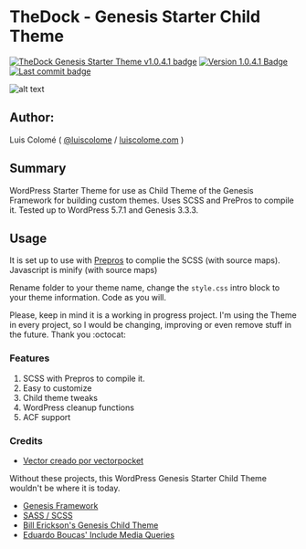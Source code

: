 # TheDock - Genesis Starter Child Theme 

[![TheDock Genesis Starter Theme v1.0.4.1 badge][changelog-badge]][changelog]  [![Version 1.0.4.1 Badge][version-badge]][changelog]  [![Last commit badge][last-commit]][last-commit-link]

![alt text](https://github.com/LuisColome/the-dock/screenshot.png?raw=true)

## Author:

Luis Colomé ( [@luiscolome](https://twitter.com/luiscolome) / [luiscolome.com](https://luiscolome.com) )

## Summary

WordPress Starter Theme for use as Child Theme of the Genesis Framework for building custom themes. Uses SCSS and PrePros to compile it. Tested up to WordPress 5.7.1 and Genesis 3.3.3.

## Usage

It is set up to use with [Prepros](https://prepros.io/) to complie the SCSS (with source maps). Javascript is minify (with source maps)

Rename folder to your theme name, change the `style.css` intro block to your theme information. Code as you will.

Please, keep in mind it is a working in progress project. I'm using the Theme in every project, so I would be changing, improving or even remove stuff in the future. Thank you :octocat:

### Features

1. SCSS with Prepros to compile it.
2. Easy to customize
4. Child theme tweaks
5. WordPress cleanup functions
6. ACF support

### Credits

* [Vector creado por vectorpocket](https://www.freepik.es/vectorpocket)

Without these projects, this WordPress Genesis Starter Child Theme wouldn't be where it is today.

* [Genesis Framework](http://my.studiopress.com/themes/genesis/)
* [SASS / SCSS](http://sass-lang.com/)
* [Bill Erickson's Genesis Child Theme](https://github.com/billerickson/BE-Genesis-Child)
* [Eduardo Boucas' Include Media Queries](https://eduardoboucas.github.io/include-media/)


[changelog]: ./CHANGELOG.md
[changelog-badge]: https://img.shields.io/badge/Changelog-TheDock%20Genesis%20Starter%20Theme%20v1.0.4.1-orange
[version-badge]: https://img.shields.io/badge/version-1.0.4.1-informational.svg
[last-commit]: https://img.shields.io/github/last-commit/luiscolome/Thedock/develop?color=yellow&logoColor=red
[last-commit-link]: https://github.com/LuisColome/the-dock/commit/develop